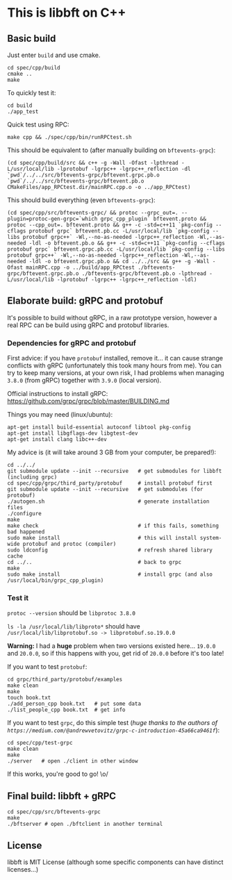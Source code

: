 # This is libbft on C++

## Basic build

Just enter `build` and use cmake.

```
cd spec/cpp/build
cmake ..
make
```

To quickly test it:
```
cd build
./app_test
```

Quick test using RPC:
```
make cpp && ./spec/cpp/bin/runRPCtest.sh 
```

This should be equivalent to (after manually building on `bftevents-grpc`):
```
(cd spec/cpp/build/src && c++ -g -Wall -Ofast -lpthread -L/usr/local/lib -lprotobuf -lgrpc++ -lgrpc++_reflection -dl `pwd`/../../src/bftevents-grpc/bftevent.grpc.pb.o `pwd`/../../src/bftevents-grpc/bftevent.pb.o CMakeFiles/app_RPCtest.dir/mainRPC.cpp.o -o ../app_RPCtest)
```

This should build everything (even `bftevents-grpc`):
```
(cd spec/cpp/src/bftevents-grpc/ && protoc --grpc_out=. --plugin=protoc-gen-grpc=`which grpc_cpp_plugin` bftevent.proto && protoc --cpp_out=. bftevent.proto && g++ -c -std=c++11 `pkg-config --cflags protobuf grpc` bftevent.pb.cc -L/usr/local/lib `pkg-config --libs protobuf grpc++` -Wl,--no-as-needed -lgrpc++_reflection -Wl,--as-needed -ldl -o bftevent.pb.o && g++ -c -std=c++11 `pkg-config --cflags protobuf grpc` bftevent.grpc.pb.cc -L/usr/local/lib `pkg-config --libs protobuf grpc++` -Wl,--no-as-needed -lgrpc++_reflection -Wl,--as-needed -ldl -o bftevent.grpc.pb.o && cd ../../src && g++ -g -Wall -Ofast mainRPC.cpp -o ../build/app_RPCtest ./bftevents-grpc/bftevent.grpc.pb.o ./bftevents-grpc/bftevent.pb.o -lpthread -L/usr/local/lib -lprotobuf -lgrpc++ -lgrpc++_reflection -ldl)
```


## Elaborate build: gRPC and protobuf

It's possible to build without gRPC, in a raw prototype version, however a real RPC can be build using gRPC and protobuf libraries.

### Dependencies for gRPC and protobuf

First advice: if you have `protobuf` installed, remove it... it can cause strange conflicts with gRPC (unfortunately this took many hours from me).
You can try to keep many versions, at your own risk, I had problems when managing `3.8.0` (from gRPC) together with `3.9.0` (local version).

Official instructions to install gRPC: https://github.com/grpc/grpc/blob/master/BUILDING.md

Things you may need (linux/ubuntu):
```
apt-get install build-essential autoconf libtool pkg-config
apt-get install libgflags-dev libgtest-dev
apt-get install clang libc++-dev
```

My advice is (it will take around 3 GB from your computer, be prepared!):

```
cd ../../
git submodule update --init --recursive   # get submodules for libbft (including grpc)
cd spec/cpp/grpc/third_party/protobuf     # install protobuf first
git submodule update --init --recursive   # get submodules (for protobuf)
./autogen.sh                              # generate installation files
./configure
make
make check                                # if this fails, something bad happened
sudo make install                         # this will install system-wide protobuf and protoc (compiler)
sudo ldconfig                             # refresh shared library cache
cd ../..                                  # back to grpc
make
sudo make install                         # install grpc (and also /usr/local/bin/grpc_cpp_plugin)
```

### Test it

`protoc --version`  should be `libprotoc 3.8.0`

`ls -la /usr/local/lib/libproto*` should have `/usr/local/lib/libprotobuf.so -> libprotobuf.so.19.0.0`

**Warning:** I had a **huge** problem when two versions existed here... `19.0.0` and `20.0.0`, so if this happens with you, get rid of `20.0.0` before it's too late!

If you want to test `protobuf`:
```
cd grpc/third_party/protobuf/examples
make clean
make
touch book.txt
./add_person_cpp book.txt   # put some data
./list_people_cpp book.txt  # get info
```

If you want to test `grpc`, do this simple test (_huge thanks to the authors of `https://medium.com/@andrewvetovitz/grpc-c-introduction-45a66ca9461f`_):
```
cd spec/cpp/test-grpc
make clean
make
./server   # open ./client in other window
```

If this works, you're good to go! \o/

## Final build: libbft + gRPC

```
cd spec/cpp/src/bftevents-grpc
make
./bftserver # open ./bftclient in another terminal

```


## License

libbft is MIT License (although some specific components can have distinct licenses...)
